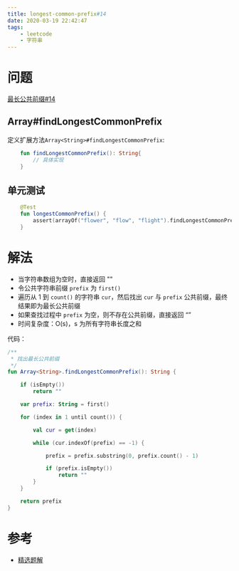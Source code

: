 ```yaml
---
title: longest-common-prefix#14
date: 2020-03-19 22:42:47
tags:
    - leetcode
    - 字符串
---
```


# 问题

[最长公共前缀#14](https://leetcode-cn.com/problems/longest-common-prefix/)

<!-- more -->

## Array<String>#findLongestCommonPrefix

定义扩展方法`Array<String>#findLongestCommonPrefix`:

```kotlin
    fun findLongestCommonPrefix(): String{
        // 具体实现
    }
```

## 单元测试

```kotlin
    @Test
    fun longestCommonPrefix() {
        assert(arrayOf("flower", "flow", "flight").findLongestCommonPrefix() == "fl")
    }
```

# 解法

- 当字符串数组为空时，直接返回 ""
- 令公共字符串前缀 `prefix` 为 `first()`
- 遍历从 1 到 `count()` 的字符串 `cur`，然后找出 `cur` 与 `prefix` 公共前缀，最终结果即为最长公共前缀
- 如果查找过程中 `prefix` 为空，则不存在公共前缀，直接返回 “”
- 时间复杂度：O(s)，s 为所有字符串长度之和

代码：

```kotlin
/**
 * 找出最长公共前缀
 */
fun Array<String>.findLongestCommonPrefix(): String {

    if (isEmpty())
        return ""

    var prefix: String = first()

    for (index in 1 until count()) {

        val cur = get(index)

        while (cur.indexOf(prefix) == -1) {

            prefix = prefix.substring(0, prefix.count() - 1)

            if (prefix.isEmpty())
                return ""
        }
    }

    return prefix
}
```

# 参考

- [精选题解](https://leetcode-cn.com/problems/longest-common-prefix/solution/hua-jie-suan-fa-14-zui-chang-gong-gong-qian-zhui-b/)






